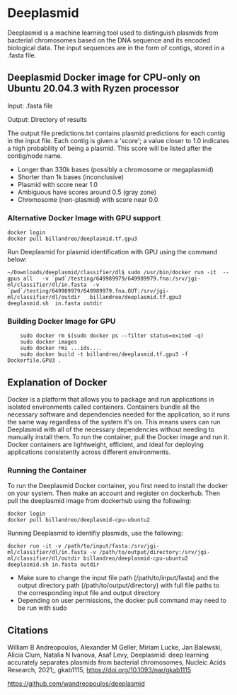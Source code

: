 # Deeplasmid

Deeplasmid is a machine learning tool used to distinguish plasmids from bacterial chromosomes based on the DNA sequence and its encoded biological data. The input sequences are in the form of contigs, stored in a .fasta file. 


## Deeplasmid Docker image for CPU-only on Ubuntu 20.04.3 with Ryzen processor
Input: .fasta file 

Output: Directory of results 

The output file predictions.txt contains plasmid predictions for each contig in the input file. Each contig is given a 'score'; a value closer to 1.0 indicates a high probability of being a plasmid. This score will be listed after the contig/node name. 

- Longer than 330k bases (possibly a chromosome or megaplasmid)
- Shorter than 1k bases (inconclusive)
- Plasmid with score near 1.0
- Ambiguous have scores around 0.5 (gray zone)
- Chromosome (non-plasmid) with score near 0.0

### Alternative Docker Image with GPU support 

```
docker login
docker pull billandreo/deeplasmid.tf.gpu3
```

Run Deeplasmid for plasmid identification with GPU using the command below:

```
~/Downloads/deeplasmid/classifier/dl$ sudo /usr/bin/docker run -it  --gpus all   -v `pwd`/testing/649989979/649989979.fna:/srv/jgi-ml/classifier/dl/in.fasta  -v  `pwd`/testing/649989979/649989979.fna.OUT:/srv/jgi-ml/classifier/dl/outdir   billandreo/deeplasmid.tf.gpu3   deeplasmid.sh  in.fasta outdir
```

### Building Docker Image for GPU 

```
    sudo docker rm $(sudo docker ps --filter status=exited -q)
    sudo docker images
    sudo docker rmi ...ids....
    sudo docker build -t billandreo/deeplasmid.tf.gpu3 -f Dockerfile.GPU3 .
```

## Explanation of Docker 

Docker is a platform that allows you to package and run applications in isolated environments called containers. Containers bundle all the necessary software and dependencies needed for the application, so it runs the same way regardless of the system it's on. This means users can run Deeplasmid with all of the necessary dependencies without needing to manually install them. To run the container, pull the Docker image and run it. Docker containers are lightweight, efficient, and ideal for deploying applications consistently across different environments.

### Running the Container 

To run the Deeplasmid Docker container, you first need to install the docker on your system. Then make an account and register on dockerhub. Then pull the deeplasmid image from dockerhub using the following: 

```
docker login
docker pull billandreo/deeplasmid-cpu-ubuntu2
```

Running Deeplasmid to identifiy plasmids, use the following:
```
docker run -it -v /path/to/input/fasta:/srv/jgi-ml/classifier/dl/in.fasta -v /path/to/output/directory:/srv/jgi-ml/classifier/dl/outdir billandreo/deeplasmid-cpu-ubuntu2 deeplasmid.sh in.fasta outdir
```
* Make sure to change the input file path (/path/to/input/fasta) and the output directory path (/path/to/output/directory) with full file paths to the corresponding input file and output directory 
* Depending on user permissions, the docker pull command may need to be run with sudo 



## Citations

William B Andreopoulos, Alexander M Geller, Miriam Lucke, Jan Balewski, Alicia Clum, Natalia N Ivanova, Asaf Levy, Deeplasmid: deep learning accurately separates plasmids from bacterial chromosomes, Nucleic Acids Research, 2021;, gkab1115, https://doi.org/10.1093/nar/gkab1115

https://github.com/wandreopoulos/deeplasmid




